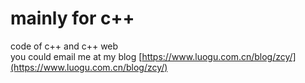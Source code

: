 # mainly for c++
code of c++ and c++ web  
you could email me at my blog [https://www.luogu.com.cn/blog/zcy/](https://www.luogu.com.cn/blog/zcy/)  
